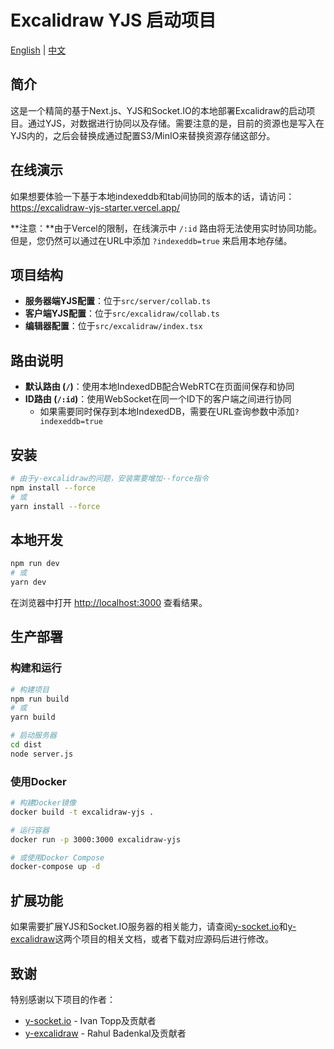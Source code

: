 # Excalidraw YJS 启动项目

[English](./README.md) | [中文](./README.zh-CN.md)

## 简介

这是一个精简的基于Next.js、YJS和Socket.IO的本地部署Excalidraw的启动项目。通过YJS，对数据进行协同以及存储。需要注意的是，目前的资源也是写入在YJS内的，之后会替换成通过配置S3/MinIO来替换资源存储这部分。

## 在线演示

如果想要体验一下基于本地indexeddb和tab间协同的版本的话，请访问：https://excalidraw-yjs-starter.vercel.app/

**注意：**由于Vercel的限制，在线演示中 `/:id` 路由将无法使用实时协同功能。但是，您仍然可以通过在URL中添加 `?indexeddb=true` 来启用本地存储。

## 项目结构

- **服务器端YJS配置**：位于`src/server/collab.ts`
- **客户端YJS配置**：位于`src/excalidraw/collab.ts`
- **编辑器配置**：位于`src/excalidraw/index.tsx`

## 路由说明

- **默认路由 (`/`)**：使用本地IndexedDB配合WebRTC在页面间保存和协同
- **ID路由 (`/:id`)**：使用WebSocket在同一个ID下的客户端之间进行协同
  - 如果需要同时保存到本地IndexedDB，需要在URL查询参数中添加`?indexeddb=true`

## 安装

```bash
# 由于y-excalidraw的问题，安装需要增加--force指令
npm install --force
# 或
yarn install --force
```

## 本地开发

```bash
npm run dev
# 或
yarn dev
```

在浏览器中打开 [http://localhost:3000](http://localhost:3000) 查看结果。

## 生产部署

### 构建和运行

```bash
# 构建项目
npm run build
# 或
yarn build

# 启动服务器
cd dist
node server.js
```

### 使用Docker

```bash
# 构建Docker镜像
docker build -t excalidraw-yjs .

# 运行容器
docker run -p 3000:3000 excalidraw-yjs

# 或使用Docker Compose
docker-compose up -d
```

## 扩展功能

如果需要扩展YJS和Socket.IO服务器的相关能力，请查阅[y-socket.io](https://github.com/ivan-topp/y-socket.io)和[y-excalidraw](https://github.com/excalidraw/y-excalidraw)这两个项目的相关文档，或者下载对应源码后进行修改。

## 致谢

特别感谢以下项目的作者：

- [y-socket.io](https://github.com/ivan-topp/y-socket.io) - Ivan Topp及贡献者
- [y-excalidraw](https://github.com/RahulBadenkal/y-excalidraw) - Rahul Badenkal及贡献者
